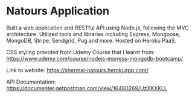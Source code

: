# Natours Application

Built a web application and RESTful API using Node.js, following the MVC architecture. Utilized tools and libraries including Express, Mongoose, MongoDB, Stripe, Sendgrid, Pug and more. Hosted on Heroku PaaS.

CSS styling provided from Udemy Course that I learnt from:
https://www.udemy.com/course/nodejs-express-mongodb-bootcamp/

Link to website:
https://shermal-natours.herokuapp.com/

API Documentation:
https://documenter.getpostman.com/view/16480269/UzXKXKLL